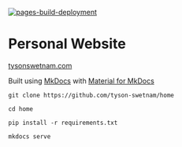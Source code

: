 [![pages-build-deployment](https://github.com/tyson-swetnam/home/actions/workflows/pages/pages-build-deployment/badge.svg)](https://github.com/tyson-swetnam/home/actions/workflows/pages/pages-build-deployment)

# Personal Website

[tysonswetnam.com](https://tysonswetnam.com)

Built using [MkDocs](https://www.mkdocs.org/) with [Material for MkDocs](https://squidfunk.github.io/mkdocs-material/) 

```
git clone https://github.com/tyson-swetnam/home

cd home

pip install -r requirements.txt

mkdocs serve
```